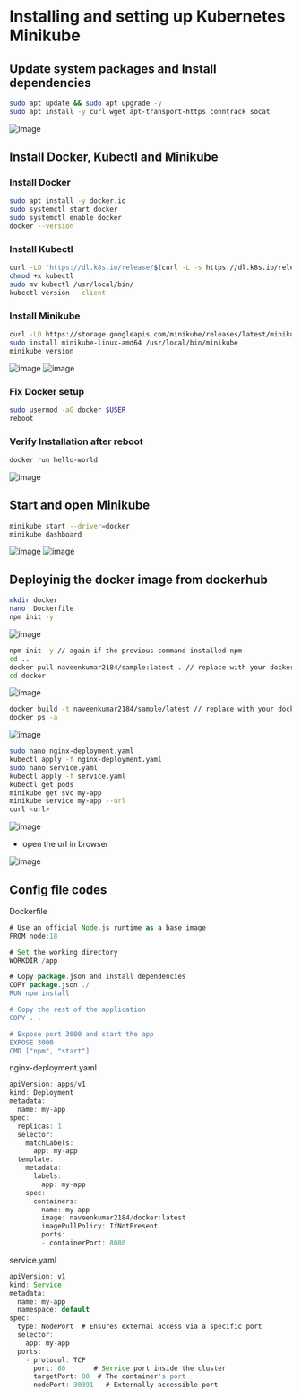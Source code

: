 # Installing and setting up Kubernetes Minikube

## Update system packages and Install dependencies
```bash
sudo apt update && sudo apt upgrade -y
sudo apt install -y curl wget apt-transport-https conntrack socat
```
![image](https://github.com/user-attachments/assets/0019f77d-60d9-44fb-9cd9-030f88256d20)

## Install Docker, Kubectl and Minikube
### Install Docker
```bash
sudo apt install -y docker.io
sudo systemctl start docker
sudo systemctl enable docker
docker --version
```
### Install Kubectl
```bash
curl -LO "https://dl.k8s.io/release/$(curl -L -s https://dl.k8s.io/release/stable.txt)/bin/linux/amd64/kubectl"
chmod +x kubectl
sudo mv kubectl /usr/local/bin/
kubectl version --client
```
### Install Minikube
```bash
curl -LO https://storage.googleapis.com/minikube/releases/latest/minikube-linux-amd64
sudo install minikube-linux-amd64 /usr/local/bin/minikube
minikube version
```
![image](https://github.com/user-attachments/assets/f16981cd-567f-4641-bf39-caf64312b7ee)
![image](https://github.com/user-attachments/assets/f98aef39-c1a1-4941-8e16-fdeede4d2170)

### Fix Docker setup
```bash
sudo usermod -aG docker $USER
reboot
```

### Verify Installation after reboot
```bash
docker run hello-world
```
![image](https://github.com/user-attachments/assets/7f55cdfd-b47d-4fec-93c5-59bebbeee6fb)


## Start and open Minikube
```bash
minikube start --driver=docker
minikube dashboard
```
![image](https://github.com/user-attachments/assets/70a3995c-436e-472d-81ea-90920026d8e0)
![image](https://github.com/user-attachments/assets/8d49ff13-7975-4253-8983-37b241648eca)

## Deployinig the docker image from dockerhub

```bash
mkdir docker
nano  Dockerfile
npm init -y
```

![image](https://github.com/user-attachments/assets/6dd49514-1000-461c-b688-b99bd2900b75)

```bash
npm init -y // again if the previous command installed npm
cd ..
docker pull naveenkumar2184/sample:latest . // replace with your docker uid/repo:image_tag
cd docker
```

![image](https://github.com/user-attachments/assets/f43cdced-7f44-4021-8d53-51cff5afc63a)

```bash
docker build -t naveenkumar2184/sample/latest // replace with your docker uid/repo:image_tag
docker ps -a
```

![image](https://github.com/user-attachments/assets/8e05a11b-bceb-4a6e-8a2a-ecf37a760fa7)

```bash
sudo nano nginx-deployment.yaml
kubectl apply -f nginx-deployment.yaml
sudo nano service.yaml
kubectl apply -f service.yaml
kubectl get pods
minikube get svc my-app
minikube service my-app --url
curl <url>
```

![image](https://github.com/user-attachments/assets/0b3f729e-204c-4f20-ba2f-af829eace370)

 - open the url in browser

![image](https://github.com/user-attachments/assets/737839dc-6c3a-45a8-a937-bf21a6a78e14)


## Config file codes
Dockerfile
```groovy
# Use an official Node.js runtime as a base image
FROM node:18

# Set the working directory
WORKDIR /app

# Copy package.json and install dependencies
COPY package.json ./
RUN npm install

# Copy the rest of the application
COPY . .

# Expose port 3000 and start the app
EXPOSE 3000
CMD ["npm", "start"]
```

nginx-deployment.yaml
```groovy
apiVersion: apps/v1
kind: Deployment
metadata:
  name: my-app
spec:
  replicas: 1
  selector:
    matchLabels:
      app: my-app
  template:
    metadata:
      labels:
        app: my-app
    spec:
      containers:
      - name: my-app
        image: naveenkumar2184/docker:latest
        imagePullPolicy: IfNotPresent
        ports:
        - containerPort: 8080
```

service.yaml
```groovy
apiVersion: v1
kind: Service
metadata:
  name: my-app
  namespace: default
spec:
  type: NodePort  # Ensures external access via a specific port
  selector:
    app: my-app
  ports:
    - protocol: TCP
      port: 80       # Service port inside the cluster
      targetPort: 80  # The container's port
      nodePort: 30391   # Externally accessible port
```
